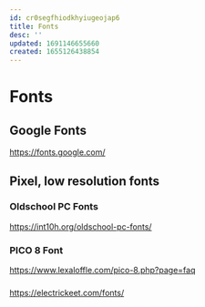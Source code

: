 ```yaml
---
id: cr0segfhiodkhyiugeojap6
title: Fonts
desc: ''
updated: 1691146655660
created: 1655126438854
---
```


# Fonts

## Google Fonts

https://fonts.google.com/

## Pixel, low resolution fonts

### Oldschool PC Fonts

https://int10h.org/oldschool-pc-fonts/

### PICO 8 Font

https://www.lexaloffle.com/pico-8.php?page=faq

###

https://electrickeet.com/fonts/

